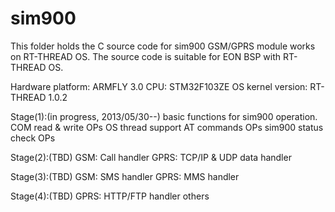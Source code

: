 sim900
======

This folder holds the C source code for sim900 GSM/GPRS module works on RT-THREAD OS.
The source code is suitable for EON BSP with RT-THREAD OS.

Hardware platform: ARMFLY 3.0
CPU:  STM32F103ZE
OS kernel version: RT-THREAD 1.0.2


Stage(1):(in progress, 2013/05/30--)
    basic functions for sim900 operation.
    COM read & write OPs
    OS thread support
    AT commands OPs
    sim900 status check OPs
    
Stage(2):(TBD)
    GSM: Call handler
    GPRS: TCP/IP & UDP data handler

Stage(3):(TBD)
    GSM: SMS handler
    GPRS: MMS handler
    
Stage(4):(TBD)
    GPRS: HTTP/FTP handler
    others
